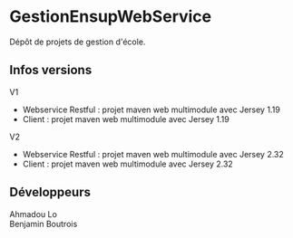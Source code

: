# GestionEnsupWebService

Dépôt de projets de gestion d'école.

## Infos versions

V1
- Webservice Restful : projet maven web multimodule avec Jersey 1.19
- Client : projet maven web multimodule avec Jersey 1.19

V2
- Webservice Restful : projet maven web multimodule avec Jersey 2.32
- Client : projet maven web multimodule avec Jersey 2.32

## Développeurs

Ahmadou Lo    
Benjamin Boutrois

